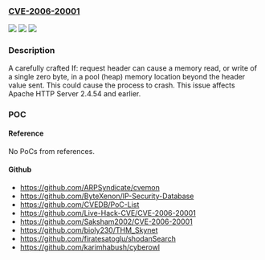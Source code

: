 ### [CVE-2006-20001](https://cve.mitre.org/cgi-bin/cvename.cgi?name=CVE-2006-20001)
![](https://img.shields.io/static/v1?label=Product&message=Apache%20HTTP%20Server&color=blue)
![](https://img.shields.io/static/v1?label=Version&message=%3D%202.4%20&color=brighgreen)
![](https://img.shields.io/static/v1?label=Vulnerability&message=CWE-787%20Out-of-bounds%20Write&color=brighgreen)

### Description

A carefully crafted If: request header can cause a memory read, or write of a single zero byte, in a pool (heap) memory location beyond the header value sent. This could cause the process to crash. This issue affects Apache HTTP Server 2.4.54 and earlier.

### POC

#### Reference
No PoCs from references.

#### Github
- https://github.com/ARPSyndicate/cvemon
- https://github.com/ByteXenon/IP-Security-Database
- https://github.com/CVEDB/PoC-List
- https://github.com/Live-Hack-CVE/CVE-2006-20001
- https://github.com/Saksham2002/CVE-2006-20001
- https://github.com/bioly230/THM_Skynet
- https://github.com/firatesatoglu/shodanSearch
- https://github.com/karimhabush/cyberowl


